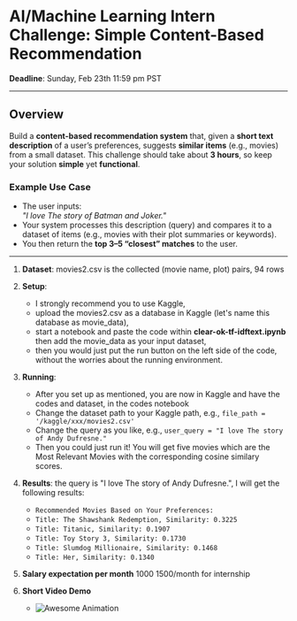 # AI/Machine Learning Intern Challenge: Simple Content-Based Recommendation

**Deadline**: Sunday, Feb 23th 11:59 pm PST

---

## Overview

Build a **content-based recommendation system** that, given a **short text description** of a user’s preferences, suggests **similar items** (e.g., movies) from a small dataset. This challenge should take about **3 hours**, so keep your solution **simple** yet **functional**.

### Example Use Case

- The user inputs:  
  *"I love The story of Batman and Joker."*  
- Your system processes this description (query) and compares it to a dataset of items (e.g., movies with their plot summaries or keywords).  
- You then return the **top 3–5 “closest” matches** to the user.

---

1. **Dataset**: movies2.csv is the collected (movie name, plot) pairs, 94 rows
2. **Setup**:
   - I strongly recommend you to use Kaggle,
   - upload the movies2.csv as a database in Kaggle (let's name this database as movie_data),
   - start a notebook and paste the code within **clear-ok-tf-idftext.ipynb** then add the movie_data as your input dataset,
   - then you would just put the run button on the left side of the code, without the worries about the running environment.
4. **Running**:
   - After you set up as mentioned, you are now in Kaggle and have the codes and dataset, in the codes notebook
   - Change the dataset path to your Kaggle path, e.g., `file_path = '/kaggle/xxx/movies2.csv'`
   - Change the query as you like, e.g., `user_query = "I love The story of Andy Dufresne."`
   - Then you could just run it! You will get five movies which are the Most Relevant Movies with the corresponding cosine similary scores.
5. **Results**:
   the query is "I love The story of Andy Dufresne.", I will get the following results:
   - `Recommended Movies Based on Your Preferences:`
   - `Title: The Shawshank Redemption, Similarity: 0.3225`
   - `Title: Titanic, Similarity: 0.1907`
   - `Title: Toy Story 3, Similarity: 0.1730`
   - `Title: Slumdog Millionaire, Similarity: 0.1468`
   - `Title: Her, Similarity: 0.1340`

6. **Salary expectation per month** $1000~$1500/month for internship

7. **Short Video Demo**
   - ![Awesome Animation](https://github.com/temp9temp-ai/lumaa-spring-2025-ai-ml/blob/main/output.gif)
